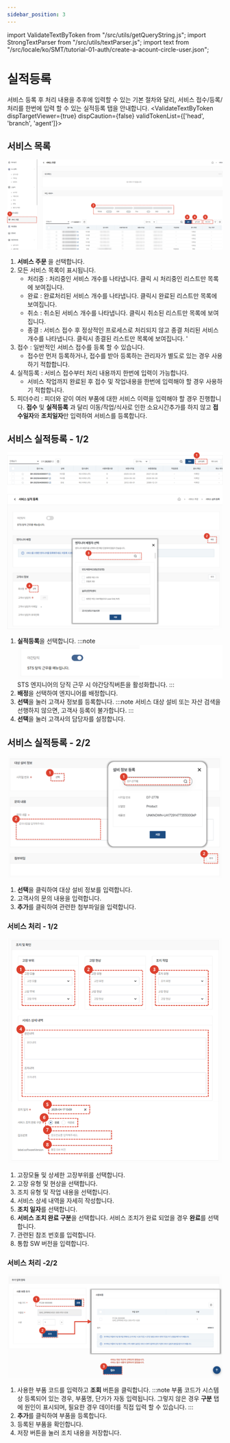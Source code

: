 ```yaml
---
sidebar_position: 3
---
```

import ValidateTextByToken from "/src/utils/getQueryString.js";
import StrongTextParser from "/src/utils/textParser.js";
import text from "/src/locale/ko/SMT/tutorial-01-auth/create-a-acount-circle-user.json";

# 실적등록
서비스 등록 후 처리 내용을 추후에 입력할 수 있는 기본 절차와 달리, 
서비스 접수/등록/처리를 한번에 입력 할 수 있는 실적등록 탭을 안내합니다. 
<ValidateTextByToken dispTargetViewer={true} dispCaution={false} validTokenList={['head', 'branch', 'agent']}>

## 서비스 목록

![001](./img/001.png)

1. **서비스 주문** 을 선택합니다.
1. 모든 서비스 목록이 표시됩니다.
      - 처리중 : 처리중인 서비스 개수를 나타냅니다. 클릭 시 처리중인 리스트만 목록에 보여집니다. 
      - 완료 : 완료처리된 서비스 개수를 나타냅니다. 클릭시 완료된 리스트만 목록에 보여집니다.
      - 취소 : 취소된 서비스 개수를 나타냅니다. 클릭시 취소된 리스트만 목록에 보여집니다.
      - 종결 : 서비스 접수 후 정상적인 프로세스로 처리되지 않고 종결 처리된 서비스 개수를 나타냅니다. 클릭시 종결된 리스트만 목록에 보여집니다. '
1. 접수 : 일반적인 서비스 접수를 등록 할 수 있습니다. 
      - 접수만 먼저 등록하거나, 접수를 받아 등록하는 관리자가 별도로 있는 경우 사용하기 적합합니다. 
1. 실적등록 : 서비스 접수부터 처리 내용까지 한번에 입력이 가능합니다.   
      - 서비스 작업까지 완료된 후 접수 및 작업내용을 한번에 입력해야 할 경우 사용하기 적합합니다. 
1. 피더수리 : 피더와 같이 여러 부품에 대한 서비스 이력을 입력해야 할 경우 진행합니다. **접수** 및 **실적등록** 과 달리 이동/작업/식사로 인한 소요시간추가를 하지 않고 **접수일자**와 **조치일자**만 입력하여 서비스를 등록합니다. 

## 서비스 실적등록 - 1/2

![016](./img/016.png)
1. **실적등록**을 선택합니다.
    :::note
    ![017](./img/017.png)
    STS 엔지니어의 당직 근무 시 야간당직버튼을 활성화합니다. 
    :::
1. **배정**을 선택하여 엔지니어를 배정합니다. 
1. **선택**을 눌러 고객사 정보를 등록합니다. 
    :::note
    서비스 대상 설비 또는 자산 검색을 선행하지 않으면, 고객사 등록이 불가합니다.
    :::
1. **선택**을 눌러 고객사의 담당자를 설정합니다. 


## 서비스 실적등록 - 2/2

![018](./img/018.png)
1. **선택**을 클릭하여 대상 설비 정보를 입력합니다.  
1. 고객사의 문의 내용을 입력합니다.
1. **추가**를 클릭하여 관련한 첨부파일을 입력합니다. 


### 서비스 처리 - 1/2

![019](./img/019.png)
1. 고장모듈 및 상세한 고장부위를 선택합니다. 
1. 고장 유형 및 현상을 선택합니다. 
1. 조치 유형 및 작업 내용을 선택합니다. 
1. 서비스 상세 내역을 자세히 작성합니다. 
1. **조치 일자**를 선택합니다. 
1. **서비스 조치 완료 구분**을 선택합니다. 서비스 조치가 완료 되었을 경우 **완료**를 선택합니다. 
1. 관련된 참조 번호를 입력합니다. 
1. 통합 SW 버전을 입력합니다. 


### 서비스 처리 -2/2

![021](./img/021.png)
1. 사용한 부품 코드를 입력하고 **조회** 버튼을 클릭합니다. 
    :::note
    부품 코드가 시스템상 등록되어 있는 경우, 부품명, 단가가 자동 입력됩니다. 
    그렇지 않은 경우 **구분** 탭에 원인이 표시되며, 필요한 경우 데이터를 직접 입력 할 수 있습니다. 
    :::
1. **추가**를 클릭하여 부품을 등록합니다. 
1. 등록된 부품을 확인합니다. 
1. 저장 버튼을 눌러 조치 내용을 저장합니다. 

</ValidateTextByToken>

